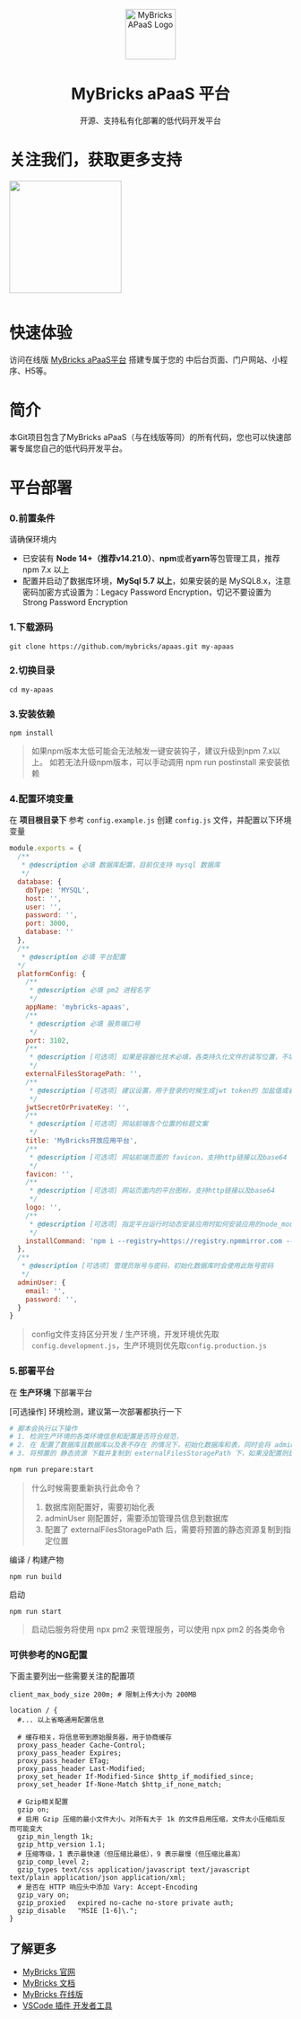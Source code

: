 

<p align="center">
  <a href="https://mybricks.world" target="blank"><img src="https://docs.mybricks.world/img/logo.png" width="90" alt="MyBricks APaaS Logo" /></a>
</p>

<h1 align="center">MyBricks aPaaS 平台</h1>

<p align="center">
  开源、支持私有化部署的低代码开发平台
</p>

# 关注我们，获取更多支持
<img style="width: 200px; margin-bottom: 10px" src="https://assets.mybricks.world/files/534065092341829/YDbNRhFeeyeMorgGiODjgNFTYMhnivh2-1708313464390.jpeg" />


# 快速体验
访问在线版 [MyBricks aPaaS平台](https://my.mybricks.world/) 搭建专属于您的 中后台页面、门户网站、小程序、H5等。

# 简介
本Git项目包含了MyBricks aPaaS（与在线版等同）的所有代码，您也可以快速部署专属您自己的低代码开发平台。

# 平台部署

### 0.前置条件
请确保环境内
- 已安装有 **Node 14+（推荐v14.21.0）**、**npm**或者**yarn**等包管理工具，推荐 npm 7.x 以上
- 配置并启动了数据库环境，**MySql 5.7 以上**，如果安装的是 MySQL8.x，注意密码加密方式设置为：Legacy Password Encryption，切记不要设置为 Strong Password Encryption

### 1.下载源码
```
git clone https://github.com/mybricks/apaas.git my-apaas
```

### 2.切换目录
```
cd my-apaas
```

### 3.安装依赖
```
npm install
```

> 如果npm版本太低可能会无法触发一键安装钩子，建议升级到npm 7.x以上。
> 如若无法升级npm版本，可以手动调用 npm run postinstall 来安装依赖

### 4.配置环境变量
在 **项目根目录下** 参考 `config.example.js` 创建 `config.js` 文件，并配置以下环境变量
``` javascript
module.exports = {
  /**
   * @description 必填 数据库配置，目前仅支持 mysql 数据库
   */
  database: {
    dbType: 'MYSQL',
    host: '',
    user: '',
    password: '',
    port: 3000,
    database: ''
  },
  /**
   * @description 必填 平台配置 
  */
  platformConfig: {
    /** 
     * @description 必填 pm2 进程名字
     */
    appName: 'mybricks-apaas',
    /**
     * @description 必填 服务端口号
     */
    port: 3102,
    /**
     * @description [可选项] 如果是容器化技术必填，各类持久化文件的读写位置，不填写时默认取当前路径的根目录，使用绝对路径
     */
    externalFilesStoragePath: '',
    /**
     * @description [可选项] 建议设置，用于登录的时候生成jwt token的 加盐值或者私钥，可以填写一个不容易生成的随机值
     */
    jwtSecretOrPrivateKey: '',
    /** 
     * @description [可选项] 网站前端各个位置的标题文案
     */
    title: 'MyBricks开放应用平台',
    /**
     * @description [可选项] 网站前端页面的 favicon，支持http链接以及base64
     */
    favicon: '',
    /**
     * @description [可选项] 网站页面内的平台图标，支持http链接以及base64
     */
    logo: '',
    /**
     * @description [可选项] 指定平台运行时动态安装应用时如何安装应用的node_modules依赖，默认值为 npm i --registry=https://registry.npmmirror.com --production
     */
    installCommand: 'npm i --registry=https://registry.npmmirror.com --production'
  },
  /**
   * @description [可选项] 管理员账号与密码，初始化数据库时会使用此账号密码
   */
  adminUser: {
    email: '',
    password: '',
  }
}
```
> config文件支持区分开发 / 生产环境，开发环境优先取`config.development.js`，生产环境则优先取`config.production.js`


### 5.部署平台
在 **生产环境** 下部署平台

[可选操作] 环境检测，建议第一次部署都执行一下
```bash
# 脚本会执行以下操作
# 1. 检测生产环境的各类环境信息和配置是否符合规范，
# 2. 在 配置了数据库且数据库以及表不存在 的情况下，初始化数据库和表，同时会将 adminUser 信息添加为管理员
# 3. 将预置的 静态资源 下载并复制到 externalFilesStoragePath 下，如果没配置则是默认路径

npm run prepare:start
```

>什么时候需要重新执行此命令？
>1. 数据库刚配置好，需要初始化表
>2. adminUser 刚配置好，需要添加管理员信息到数据库
>3. 配置了 externalFilesStoragePath 后，需要将预置的静态资源复制到指定位置


编译 / 构建产物
```
npm run build
```
启动
```
npm run start
```

> 启动后服务将使用 npx pm2 来管理服务，可以使用 npx pm2 的各类命令

### 可供参考的NG配置
下面主要列出一些需要关注的配置项

```nginx
client_max_body_size 200m; # 限制上传大小为 200MB

location / {
  #... 以上省略通用配置信息

  # 缓存相关，将信息带到原始服务器，用于协商缓存
  proxy_pass_header Cache-Control;
  proxy_pass_header Expires;
  proxy_pass_header ETag;
  proxy_pass_header Last-Modified;
  proxy_set_header If-Modified-Since $http_if_modified_since;
  proxy_set_header If-None-Match $http_if_none_match;

  # Gzip相关配置
  gzip on;
  # 启用 Gzip 压缩的最小文件大小。对所有大于 1k 的文件启用压缩，文件太小压缩后反而可能变大
  gzip_min_length 1k;
  gzip_http_version 1.1;
  # 压缩等级，1 表示最快速（但压缩比最低），9 表示最慢（但压缩比最高）
  gzip_comp_level 2;
  gzip_types text/css application/javascript text/javascript text/plain application/json application/xml;
  # 是否在 HTTP 响应头中添加 Vary: Accept-Encoding
  gzip_vary on;
  gzip_proxied   expired no-cache no-store private auth;
  gzip_disable   "MSIE [1-6]\.";
}
```


## 了解更多
- [MyBricks 官网](https://mybricks.world/)
- [MyBricks 文档](https://docs.mybricks.world/)
- [MyBricks 在线版](https://my.mybricks.world/)
- [VSCode 插件 开发者工具](https://marketplace.visualstudio.com/items?itemName=Mybricks.Mybricks)